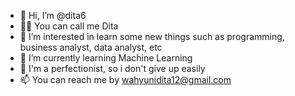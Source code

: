 - 👋 Hi, I’m @dita6
- ✌🏻 You can call me Dita
- 👀 I’m interested in learn some new things such as programming, business analyst, data analyst, etc
- 🌱 I’m currently learning Machine Learning
- 🌟 I'm a perfectionist, so i don't give up easily 
- 📫 You can reach me by wahyunidita12@gmail.com

<!---
dita6/dita6 is a ✨ special ✨ repository because its `README.md` (this file) appears on your GitHub profile.
You can click the Preview link to take a look at your changes.
--->

